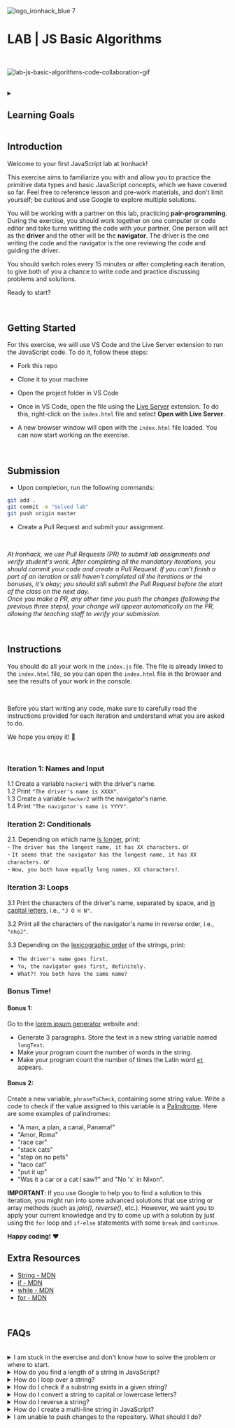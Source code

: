 ![logo_ironhack_blue 7](https://user-images.githubusercontent.com/23629340/40541063-a07a0a8a-601a-11e8-91b5-2f13e4e6b441.png)

# LAB | JS Basic Algorithms

<br>

![lab-js-basic-algorithms-code-collaboration-gif](https://education-team-2020.s3.eu-west-1.amazonaws.com/web-dev/lab-js-basic-algorithms-code-collaboration-gif.gif)

<br>

<details>
  <summary>
   <h2>Learning Goals</h2>
  </summary>

  This exercise allows you to practice and apply the concepts and techniques taught in class. 

  Upon completion of this exercise, you will be able to:

  - Run JavaScript code from your IDE, using a local server to load it in the browser
  - Declare variables using `const` and `let` keywords and use them to store values.
  - Assign values to variables using assignment operators (`=` , `+=` , `-=` , etc.).
  - Use conditional statements (`if`, `else if`, `else`) and logical operators (AND, OR, NOT) to control the flow of the program.
  - Access and compare string characters, substrings and length.
  - Manipulate strings using basic string methods and proper (`toUpperCase()`, `toLowerCase()`, etc.).
  - Compare values using the comparison operators (`<` , `>` , `<=` , `>=` , `===`).
  - Use `for` or `while` loops to iterate over strings in normal and reverse order.

  <br>
  <hr> 

</details>

## Introduction

Welcome to your first JavaScript lab at Ironhack!

This exercise aims to familiarize you with and allow you to practice the primitive data types and basic JavaScript concepts, which we have covered so far. Feel free to reference lesson and pre-work materials, and don't limit yourself; be curious and use Google to explore multiple solutions.

You will be working with a partner on this lab, practicing **pair-programming**. During the exercise, you should work together on one computer or code editor and take turns writting the code with your partner. One person will act as the **driver** and the other will be the **navigator**. The driver is the one writing the code and the navigator is the one reviewing the code and guiding the driver.

You should switch roles every 15 minutes or after completing each iteration, to give both of you a chance to write code and practice discussing problems and solutions.

Ready to start?

<br>

## Getting Started
For this exercise, we will use VS Code and the Live Server extension to run the JavaScript code. To do it, follow these steps:



- Fork this repo

  

- Clone it to your machine

  

- Open the project folder in VS Code

  

- Once in VS Code, open the file using the [Live Server](https://marketplace.visualstudio.com/items?itemName=ritwickdey.LiveServer) extension. To do this, right-click on the `index.html` file and select **Open with Live Server**.

  

- A new browser window will open with the `index.html` file loaded. You can now start working on the exercise.

<br>



## Submission

- Upon completion, run the following commands:

```bash
git add .
git commit -m "Solved lab"
git push origin master
```

- Create a Pull Request and submit your assignment.

<br>

*At Ironhack, we use Pull Requests (PR) to submit lab assignments and verify student's work. After completing all the mandatory iterations, you should commit your code and create a Pull Request. If you can't finish a part of an iteration or still haven't completed all the iterations or the bonuses, it's okay; you should still submit the Pull Request before the start of the class on the next day.*<br>
*Once you make a PR, any other time you push the changes (following the previous three steps), your change will appear automatically on the PR, allowing the teaching staff to verify your submission.*

<br>



## Instructions

You should do all your work in the `index.js` file. The file is already linked to the `index.html` file, so you can open the `index.html` file in the browser and see the results of your work in the console.

<br>

Before you start writing any code, make sure to carefully read the instructions provided for each iteration and understand what you are asked to do.

We hope you enjoy it! :blue_heart:

<br>

### Iteration 1: Names and Input

  1.1 Create a variable `hacker1` with the driver's name. <br>
  1.2 Print `"The driver's name is XXXX"`.<br>
  1.3 Create a variable `hacker2` with the navigator's name.<br>
  1.4 Print `"The navigator's name is YYYY"`.

### Iteration 2: Conditionals

  2.1. Depending on which name [is longer](https://developer.mozilla.org/en-US/docs/Web/JavaScript/Reference/Global_Objects/String/length), print:
  <br>
    - `The driver has the longest name, it has XX characters.` or <br>
    - `It seems that the navigator has the longest name, it has XX characters.` or <br>
    - `Wow, you both have equally long names, XX characters!`.

### Iteration 3: Loops

  3.1 Print the characters of the driver's name, separated by space, and [in capital letters](https://developer.mozilla.org/en-US/docs/Web/JavaScript/Reference/Global_Objects/String/toUpperCase), i.e., `"J O H N"`.

  3.2 Print all the characters of the navigator's name in reverse order, i.e., `"nhoJ"`.

  3.3 Depending on the [lexicographic order](https://en.wikipedia.org/wiki/Lexicographical_order) of the strings, print: <br>

- `The driver's name goes first.` <br>
- `Yo, the navigator goes first, definitely.` <br>
- `What?! You both have the same name?`

### Bonus Time!

#### Bonus 1:

Go to the [lorem ipsum generator](http://www.lipsum.com/) website and:

  - Generate 3 paragraphs. Store the text in a new string variable named `longText`.
  - Make your program count the number of words in the string.
  - Make your program count the number of times the Latin word [`et`](https://en.wiktionary.org/wiki/et#Latin) appears.

#### Bonus 2:

Create a new variable, `phraseToCheck`, containing some string value. Write a code to check if the value assigned to this variable is a [Palindrome](https://en.wikipedia.org/wiki/Palindrome). Here are some examples of palindromes: 

  - "A man, a plan, a canal, Panama!"
  - "Amor, Roma"
  - "race car"
  - "stack cats"
  - "step on no pets"
  - "taco cat"
  - "put it up"
  - "Was it a car or a cat I saw?" and "No 'x' in Nixon".

  __IMPORTANT__: If you use Google to help you to find a solution to this iteration, you might run into some advanced solutions that use string or array methods (such as _join()_, _reverse()_, etc.). However, we want you to apply your current knowledge and try to come up with a solution by just using the `for` loop and `if-else` statements with some `break` and `continue`.

__Happy coding!__ :heart:

## Extra Resources

- [String - MDN](https://developer.mozilla.org/en-US/docs/Web/JavaScript/Reference/Global_Objects/String)
- [if - MDN](https://developer.mozilla.org/en-US/docs/Web/JavaScript/Reference/Statements/if...else)
- [while - MDN](https://developer.mozilla.org/en-US/docs/Web/JavaScript/Reference/Statements/while)
- [for - MDN](https://developer.mozilla.org/en-US/docs/Web/JavaScript/Reference/Statements/for)

<br>

## FAQs

<br>

<details>
  <summary>I am stuck in the exercise and don't know how to solve the problem or where to start.</summary>
  <br>

  If you are stuck in your code and don't know how to solve the problem or where to start, you should take a step back and try to form a clear question about the specific issue you are facing. This will help you narrow down the problem and come up with potential solutions.

  For example, is it a concept that you don't understand, or are you receiving an error message that you don't know how to fix? It is usually helpful to try to state the problem as clearly as possible, including any error messages you are receiving. This can help you communicate the issue to others and potentially get help from classmates or online resources. 

  Once you have a clear understanding of the problem, you will be able to start working toward the solution.

  [Back to top](#faqs)
</details>

<details>
  <summary>How do you find a length of a string in JavaScript?</summary>
  <br>

  To find the length of a string, you can use the `length` property. Here is an example:

  ```js
  const str = "Hello, world!"";
  console.log(str.length); // 13
  ```

  The `length` property returns the number of characters in the string, including spaces and special characters.

  [Back to top](#faqs)
</details>

<details>
  <summary>How do I loop over a string?</summary>
  <br>

  Here is an example of using a `for` loop to loop over a string:

  ```js
  let str = "ironhack";

  for (let i = 0; i < str.length; i++) {
    console.log(str[i]);
  }
  ```

  This code will iterate over each character in the `str` string. The loop will run for as many iterations as there are characters in the string. 
  On each iteration, the loop will log the current character to the console.

  [Back to top](#faqs)
</details>

<details>
  <summary>How do I check if a substring exists in a given string?</summary>
  <br>

  You can use the `includes()` method to check if a substring exists in a given string. 

  This method returns a boolean value  (`true` or `false`) indicating whether the string it is called on includes the substring specified as an argument.

  Example:

  ```js
  let str = "hello world";

  console.log(str.includes("hello"));  // true
  console.log(str.includes("world"));  // true
  console.log(str.includes("bye"));    // false
  ```

  <br>

  You can also use the `indexOf()` method, which returns the index of the first occurrence of the substring within the string, or -1 if the substring is not found.

  Example:

  ```js
  let str = "hello world";

  console.log(str.indexOf("h"));      // 0
  console.log(str.indexOf("world"));  // 6
  console.log(str.indexOf("bye"));    // -1
  ```

  [Back to top](#faqs)
</details>

<details>
  <summary>How do I convert a string to capital or lowercase letters?</summary>
  <br>

  #### Uppercase

  To convert a string to *uppercase* letters, use the `toUpperCase()` method. The method `toUpperCase()` returns a new string with all the characters in uppercase.

  Example:

  ```js
  let str = "ironhack";

  console.log(str.toUpperCase());  // "IRONHACK"
  ```

  <br>

  #### Lowercase

  To convert a string to all *lowercase* letters, you can use the `toLowerCase()` method. This method returns a new string with all the characters in lowercase.

  Example:

  ```js
  let str = "IRONHACK";

  console.log(str.toLowerCase());  // "ironhack"
  ```

  It's important to note that methods `toUpperCase()` and `toLowerCase()` do not modify the original string. They return a new string that has been converted to the desired case.

  [Back to top](#faqs)
</details>

<details>
  <summary>How do I reverse a string?</summary>
  <br>

  You can use a `for` loop to iterate over the characters of the string and add them to a new string in reverse order.

  Example:

  ```js
  let str = "drawer";
  let reversed = "";

  for (let i = str.length - 1; i >= 0; i--) {
    reversed += str[i];
  }

  console.log(reversed);  // "reward"
  ```

  The above example uses a `for` loop to iterate over the characters of the `str` string in reverse order, starting at the last character and ending at the first character. On each iteration, it adds the current character to the `reversed` string.

  [Back to top](#faqs)
</details>

<details>
  <summary>How do I create a multi-line string in JavaScript?</summary>
  <br>

  To create a multi-line string in JavaScript, you must use template literals. Template literals are string literals denoted with backticks (`). They allow you to embed expressions inside string values and create strings that span multiple lines.

  Example:

  ```js
  let str = `This is an
  example of a
  multi-line string.`;

  console.log(str);
  ```

  [Back to top](#faqs)
</details>

<details>
  <summary>I am unable to push changes to the repository. What should I do?</summary>
  <br>

There are a couple of possible reasons why you may be unable to *push* changes to a Git repository:

1. **You have not committed your changes:** Before you can push your changes to the repository, you need to commit them using the `git commit` command. Make sure you have committed your changes and try pushing again. To do this, run the following terminal commands from the project folder:
  ```bash
  git add .
  git commit -m "Your commit message"
  git push
  ```
2. **You do not have permission to push to the repository:** If you have cloned the repository directly from the main Ironhack repository without making a *Fork* first, you do not have write access to the repository.
To check which remote repository you have cloned, run the following terminal command from the project folder:
  ```bash
  git remote -v
  ```
If the link shown is the same as the main Ironhack repository, you will need to fork the repository to your GitHub account first and then clone your fork to your local machine to be able to push the changes.

**Note**: You should make a copy of your local code to avoid losing it in the process.

  [Back to top](#faqs)

</details>

